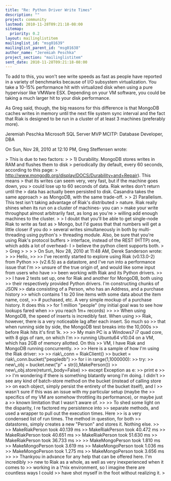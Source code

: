 ```yaml
---
title: "Re: Python Driver Write Times"
description: ""
project: community
lastmod: 2010-11-28T09:21:18-08:00
sitemap:
  priority: 0.2
layout: mailinglistitem
mailinglist_id: "msg01639"
mailinglist_parent_id: "msg01638"
author_name: "Jeremiah Peschka"
project_section: "mailinglistitem"
sent_date: 2010-11-28T09:21:18-08:00
---
```



To add to this, you won't see write speeds as fast as people have reported
in a variety of benchmarks because of I/O subsystem virtualization. You take
a 10-15% performance hit with virtualized disk when using a pure hypervisor
like VMWare ESX. Depending on your VM software, you could be taking a much
larger hit to your disk performance.

As Greg said, though, the big reasons for this difference is that MongoDB
caches writes in memory until the next file system sync interval and the
fact that Riak is designed to be run in a cluster of at least 3 machines
(preferably more).

Jeremiah Peschka
Microsoft SQL Server MVP
MCITP: Database Developer, DBA

On Sun, Nov 28, 2010 at 12:10 PM, Greg Steffensen  wrote:

&gt; This is due to two factors:
&gt;
&gt; 1) Durability. MongoDB stores writes in RAM and flushes them to disk
&gt; periodically (by default, every 60 seconds, according to this page:
&gt; http://www.mongodb.org/display/DOCS/Durability+and+Repair). This means
&gt; that its writes can seem very, very fast, but if the machine goes down, you
&gt; could lose up to 60 seconds of data. Riak writes don't return until the
&gt; data has actually been persisted to disk. Casandra takes the same approach
&gt; as MongoDB, with the same trade-off.
&gt;
&gt; 2) Parallelism. This test isn't taking advantage of Riak's distributed
&gt; nature. Riak really shines when its run on a cluster of machines- you can
&gt; make your write throughput almost arbitrarily fast, as long as you're
&gt; willing add enough machines to the cluster.
&gt;
&gt; I doubt that you'll be able to get single-node Riak to write as fast as
&gt; Mongo, but I'd guess that that numbers will get a little closer if you do
&gt; several writes simultaneously in both by multi-threading using python's
&gt; threading module. Also, be sure that you're using Riak's protocol buffers
&gt; interface, instead of the REST (HTTP) one, which adds a lot of overhead- I
&gt; believe the python client supports both.
&gt;
&gt; Greg
&gt;
&gt;
&gt;
&gt; On Sun, Nov 28, 2010 at 11:48 AM, Derek Sanderson wrote:
&gt;
&gt;&gt; Hello,
&gt;&gt;
&gt;&gt; I've recently started to explore using Riak (v0.13.0-2) from Python
&gt;&gt; (v2.6.5) as a datastore, and I've run into a performance issue that I'm
&gt;&gt; unsure of the true origin of, and would like some input from users who have
&gt;&gt; been working with Riak and its Python drivers.
&gt;&gt;
&gt;&gt; I have 2 tests set up, one for Riak and another for MongoDB, both using
&gt;&gt; their respectively provided Python drivers. I'm constructing chunks of JSON
&gt;&gt; data consisting of a Person, who has an Address, and a purchase history
&gt;&gt; which contains 1 to 20 line items with some data about the item name, cost,
&gt;&gt; # puchased, etc. A very simple mockup of a purchase history. It does this
&gt;&gt; for 1 million "people" (my initial goal was to see how lookups fared when
&gt;&gt; you reach 1m+ records)
&gt;&gt;
&gt;&gt; When using MongoDB, the speed of inserts is incredibly fast. When using
&gt;&gt; Riak, however, there is a very noticeable lag after each insert. So much so
&gt;&gt; that when running side by side, the MongoDB test breaks into the 10,000s
&gt;&gt; before Riak hits it's first 1k.
&gt;&gt;
&gt;&gt; My main PC is a Windows7 i7 quad core, with 8 gigs of ram, on which I'm
&gt;&gt; running Ubuntu64 v10.04 on a VM, which has 2GB of memory allotted. On this
&gt;&gt; VM, I have Riak and MongoDB running concurrently.
&gt;&gt;
&gt;&gt; Here is a sample of how I'm using the Riak driver:
&gt;&gt;
&gt;&gt; riak\\_conn = RiakClient()
&gt;&gt; bucket = riak\\_conn.bucket("peopledb")
&gt;&gt; for i in range(1,1000000):
&gt;&gt; try:
&gt;&gt; new\\_obj = bucket.new("p" + str(i),MakePerson())
&gt;&gt; new\\_obj.store(return\\_body=False)
&gt;&gt; except Exception as e:
&gt;&gt; print e
&gt;&gt;
&gt;&gt; I'm wondering if there is something blatantly wrong I'm doing. I didn't
&gt;&gt; see any kind of batch-store method on the bucket (instead of calling store
&gt;&gt; on each object, simply persist the entirety of the bucket itself), and I
&gt;&gt; wasn't sure if this was an issue with my particular setup (maybe the
&gt;&gt; specifics of my VM are somehow throttling its performance), or maybe just a
&gt;&gt; known limitation that I wasn't aware of.
&gt;&gt;
&gt;&gt; To shed some light on the disparity, I re factored my persistence into
&gt;&gt; separate methods, and used a wrapper to pull out the execution times. Here
&gt;&gt; is a very condensed list of run times. The method in question, for both
&gt;&gt; datastores, simply creates a new "Person" and stores it. Nothing else.
&gt;&gt;
&gt;&gt; MakeRiakPerson took 40.139 ms
&gt;&gt; MakeRiakPerson took 40.472 ms
&gt;&gt; MakeRiakPerson took 40.651 ms
&gt;&gt; MakeRiakPerson took 51.630 ms
&gt;&gt; MakeRiakPerson took 36.733 ms
&gt;&gt;
&gt;&gt; MakeMongoPerson took 1.810 ms
&gt;&gt; MakeMongoPerson took 3.619 ms
&gt;&gt; MakeMongoPerson took 1.036 ms
&gt;&gt; MakeMongoPerson took 1.275 ms
&gt;&gt; MakeMongoPerson took 3.656 ms
&gt;&gt;
&gt;&gt; Thankyou in advance for any help that can be offered here. I'm incredibly
&gt;&gt; new to Riak as a whole, as well as very inexperienced when it comes to
&gt;&gt; working in a \\*nix environment, so I imagine there are countless ways I could
&gt;&gt; have shot myself in the foot without realizing it.
&gt;

